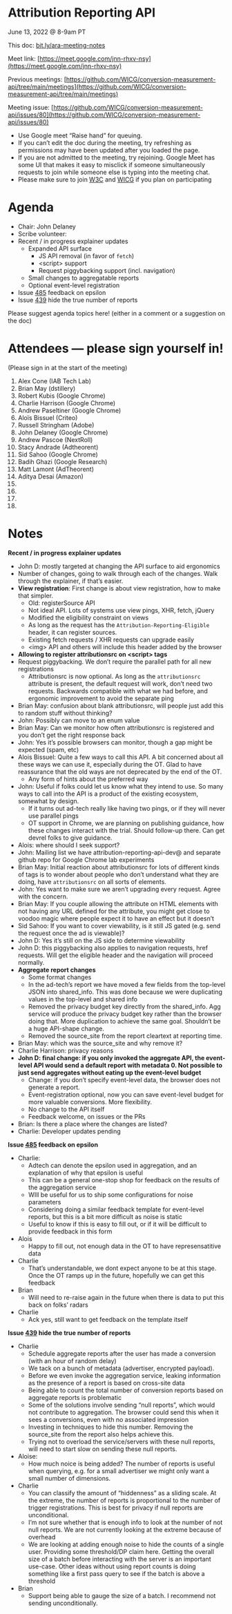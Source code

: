 # Attribution Reporting API

June 13, 2022 @ 8-9am PT

This doc: [bit.ly/ara-meeting-notes](bit.ly/ara-meeting-notes)

Meet link: [https://meet.google.com/jnn-rhxv-nsy](https://meet.google.com/jnn-rhxv-nsy)

Previous meetings: [https://github.com/WICG/conversion-measurement-api/tree/main/meetings](https://github.com/WICG/conversion-measurement-api/tree/main/meetings)

Meeting issue: [https://github.com/WICG/conversion-measurement-api/issues/80](https://github.com/WICG/conversion-measurement-api/issues/80)



* Use Google meet “Raise hand” for queuing.
* If you can’t edit the doc during the meeting, try refreshing as permissions may have been updated after you loaded the page.
* If you are not admitted to the meeting, try rejoining. Google Meet has some UI that makes it easy to misclick if someone simultaneously requests to join while someone else is typing into the meeting chat.
* Please make sure to join [W3C](https://www.w3.org/) and [WICG](https://www.w3.org/community/wicg/) if you plan on participating


# Agenda



* Chair: John Delaney
* Scribe volunteer: 
* Recent / in progress explainer updates
    * Expanded API surface
        * JS API removal (in favor of `fetch`)
        * &lt;script> support
        * Request piggybacking support (incl. navigation)
    * Small changes to aggregatable reports
    * Optional event-level registration
* Issue [485](https://github.com/WICG/attribution-reporting-api/issues/485) feedback on epsilon
* Issue [439](https://github.com/WICG/attribution-reporting-api/issues/439) hide the true number of reports

Please suggest agenda topics here! (either in a comment or a suggestion on the doc)


# Attendees — please sign yourself in! 

(Please sign in at the start of the meeting)



1. Alex Cone (IAB Tech Lab)
2. Brian May (dstillery)
3. Robert Kubis (Google Chrome)
4. Charlie Harrison (Google Chrome)
5. Andrew Paseltiner (Google Chrome)
6. Aloïs Bissuel (Criteo)
7. Russell Stringham (Adobe)
8. John Delaney (Google Chrome)
9. Andrew Pascoe (NextRoll)
10.  Stacy Andrade (Adtheorent)
11.  Sid Sahoo (Google Chrome)
12.  Badih Ghazi (Google Research)
13.  Matt Lamont (AdTheorent)
14.  Aditya Desai (Amazon)
15.  
16.  
17.  
18.  


# Notes

**Recent / in progress explainer updates**



* John D: mostly targeted at changing the API surface to aid ergonomics
* Number of changes, going to walk through each of the changes. Walk through the explainer, if that’s easier.
* **View registration**: First change is about view registration, how to make that simpler.
    * Old: registerSource API
    * Not ideal API. Lots of systems use view pings, XHR, fetch, jQuery
    * Modified the eligibility constraint on views
    * As long as the request has the  `Attribution-Reporting-Eligible` header, it can register sources.
    * Existing fetch requests / XHR requests can upgrade easily
    * &lt;img> API and others will include this header added by the browser
* **Allowing to register attributionsrc on &lt;script> tags**
* Request piggybacking. We don’t require the parallel path for all new registrations
    * Attributionsrc is now optional. As long as the `attributionsrc` attribute is present, the default request will work, don’t need two requests. Backwards compatible with what we had before, and ergonomic improvement to avoid the separate ping
* Brian May: confusion about blank attributionsrc, will people just add this to random stuff without thinking?
* John: Possibly can move to an enum value
* Brian May: Can we monitor how often attributionsrc is registered and you don’t get the right response back
* John: Yes it’s possible browsers can monitor, though a gap might be expected (spam, etc)
* Alois Bissuel: Quite a few ways to call this API. A bit concerned about all these ways we can use it, especially during the OT. Glad to have reassurance that the old ways are not deprecated by the end of the OT.
    * Any form of hints about the preferred way
* John: Useful if folks could let us know what they intend to use. So many ways to call into the API is a product of the existing ecosystem, somewhat by design.
    * If it turns out ad-tech really like having two pings, or if they will never use parallel pings
    * OT support in Chrome, we are planning on publishing guidance, how these changes interact with the trial. Should follow-up there. Can get devrel folks to give guidance.
* Alois: where should I seek support?
* John: Mailing list we have attribution-reporting-api-dev@ and separate github repo for Google Chrome lab experiments
* Brian May: Initial reaction about attributionsrc for lots of different kinds of tags is to wonder about people who don’t understand what they are doing, have `attributionsrc` on all sorts of elements.
* John: Yes want to make sure we aren’t upgrading every request. Agree with the concern.
* Brian May: If you couple allowing the attribute on HTML elements with not having any URL defined for the attribute, you might get close to voodoo magic where people expect it to have an effect but it doesn’t
* Sid Sahoo: If you want to cover viewability, is it still JS gated (e.g. send the request once the ad is viewable)?
* John D: Yes it’s still on the JS side to determine viewability
* John D: this piggybacking also applies to navigation requests, href requests. Will get the eligible header and the navigation will proceed normally.
* **Aggregate report changes**
    * Some format changes
    * In the ad-tech’s report we have moved a few fields from the top-level JSON into shared_info. This was done because we were duplicating values in the top-level and shared info
    * Removed the privacy budget key directly from the shared_info. Agg service will produce the privacy budget key rather than the browser doing that. More duplication to achieve the same goal. Shouldn’t be a huge API-shape change.
    * Removed the source_site from the report cleartext at reporting time.
* Brian May: which was the source_site and why remove it?
* Charlie Harrison: privacy reasons
* **John D: final change: if you only invoked the aggregate API, the event-level API would send a default report with metadata 0. Not possible to just send aggregates without eating up the event-level budget**
    * Change: if you don’t specify event-level data, the browser does not generate a report.
    * Event-registration optional, now you can save event-level budget for more valuable conversions. More flexibility.
    * No change to the API itself
    * Feedback welcome, on issues or the PRs
* Brian: Is there a place where the changes are listed?
* Charlie: Developer updates pending

**Issue [485](https://github.com/WICG/attribution-reporting-api/issues/485) feedback on epsilon**



* Charlie:
    * Adtech can denote the epsilon used in aggregation, and an explanation of why that epsilon is useful
    * This can be a general one-stop shop for feedback on the results of the aggregation service
    * WIll be useful for us to ship some configurations for noise parameters
    * Considering doing a similar feedback template for event-level reports, but this is a bit more difficult as noise is static
    * Useful to know if this is easy to fill out, or if it will be difficult to provide feedback in this form
* Alois
    * Happy to fill out, not enough data in the OT to have represensatitive data
* Charlie
    * That’s understandable, we dont expect anyone to be at this stage. Once the OT ramps up in the future, hopefully we can get this feedback
* Brian
    * Will need to re-raise again in the future when there is data to put this back on folks’ radars
* Charlie
    * Ack yes, still want to get feedback on the template itself

**Issue [439](https://github.com/WICG/attribution-reporting-api/issues/439) hide the true number of reports**



* Charlie
    * Schedule aggregate reports after the user has made a conversion (with an hour of random delay)
    * We tack on a bunch of metadata (advertiser, encrypted payload).
    * Before we even invoke the aggregation service, leaking information as the presence of a report is based on cross-site data
    * Being able to count the total number of conversion reports based on aggregate reports is problematic
    * Some of the solutions involve sending “null reports”, which would not contribute to aggregation. The browser could send this when it sees a conversions, even with no associated impression
    * Investing in techniques to hide this number. Removing the source_site from the report also helps achieve this.
    * Trying not to overload the service/servers with these null reports, will need to start slow on sending these null reports.
* Aloise:
    * How much noice is being added? The number of reports is useful when querying, e.g. for a small advertiser we might only want a small number of dimensions.
* Charlie
    * You can classify the amount of “hiddenness” as a sliding scale. At the extreme, the number of reports is proportional to the number of trigger registrations. This is best for privacy if null reports are unconditional. 
    * I’m not sure whether that is enough info to look at the number of not null reports. We are not currently looking at the extreme because of overhead
    * We are looking at adding enough noise to hide the counts of a single user. Providing some threshold/DP claim here. Getting the overall size of a batch before interacting with the server is an important use-case. Other ideas without using report counts is doing something like a first pass query to see if the batch is above a threshold
* Brian
    * Support being able to gauge the size of a batch. I recommend not sending unconditionally.